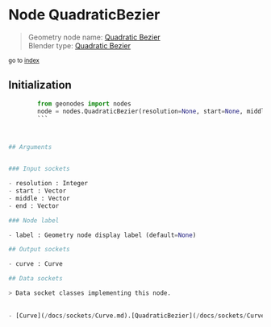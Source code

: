 
# Node QuadraticBezier

> Geometry node name: [Quadratic Bezier](https://docs.blender.org/manual/en/latest/modeling/geometry_nodes/curve_primitives/quadratic_bezier.html)<br>
  Blender type: [Quadratic Bezier](https://docs.blender.org/api/current/bpy.types.GeometryNodeCurveQuadraticBezier.html)
  
<sub>go to [index](/docs/index.md)</sub>

## Initialization

```python
        from geonodes import nodes
        node = nodes.QuadraticBezier(resolution=None, start=None, middle=None, end=None, label=None)
        ```



## Arguments


### Input sockets

- resolution : Integer
- start : Vector
- middle : Vector
- end : Vector

### Node label

- label : Geometry node display label (default=None)

## Output sockets

- curve : Curve

## Data sockets

> Data socket classes implementing this node.
  
  
- [Curve](/docs/sockets/Curve.md).[QuadraticBezier](/docs/sockets/Curve.md#quadraticbezier) : Constructor
  
